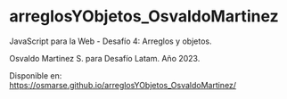 # arreglosYObjetos_OsvaldoMartinez
JavaScript para la Web - Desafío 4: Arreglos y objetos.

Osvaldo Martinez S. para Desafío Latam.
Año 2023.

Disponible en:
https://osmarse.github.io/arreglosYObjetos_OsvaldoMartinez/
